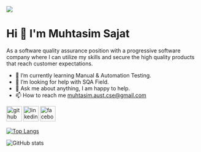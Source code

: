![](https://arturssmirnovs.github.io/github-profile-readme-generator/images/banner.png)

# Hi 👋 I'm Muhtasim Sajat


As a software quality assurance position with a progressive
software company where I can utilize my skills and secure the
high quality products that reach customer expectations.

- 🌱 I’m currently learning Manual & Automation Testing.
- 🤔 I’m looking for help with SQA Field.
- 💬 Ask me about anything, I am happy to help.
- 📫 How to reach me muhtasim.aust.cse@gmail.com


[<img src='https://cdn.jsdelivr.net/npm/simple-icons@3.0.1/icons/github.svg' alt='github' height='40'>](https://github.com/https://github.com/Nihal575)  [<img src='https://cdn.jsdelivr.net/npm/simple-icons@3.0.1/icons/linkedin.svg' alt='linkedin' height='40'>](https://www.linkedin.com/in/www.linkedin.com/in/muhtasimsajat/)  [<img src='https://cdn.jsdelivr.net/npm/simple-icons@3.0.1/icons/facebook.svg' alt='facebook' height='40'>](https://www.facebook.com/https://www.facebook.com/profile.php?id=100010225087847)  

[![Top Langs](https://github-readme-stats.vercel.app/api/top-langs/?username=https://github.com/Nihal575)](https://github.com/anuraghazra/github-readme-stats)

![GitHub stats](https://github-readme-stats.vercel.app/api?username=https://github.com/Nihal575&show_icons=true)  

















